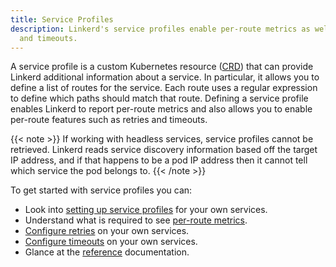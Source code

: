 ```yaml
---
title: Service Profiles
description: Linkerd's service profiles enable per-route metrics as well as retries
  and timeouts.
---
```


A service profile is a custom Kubernetes resource ([CRD][crd]) that can provide
Linkerd additional information about a service. In particular, it allows you to
define a list of routes for the service. Each route uses a regular expression
to define which paths should match that route. Defining a service profile
enables Linkerd to report per-route metrics and also allows you to enable
per-route features such as retries and timeouts.

{{< note >}}
If working with headless services, service profiles cannot be retrieved. Linkerd
reads service discovery information based off the target IP address, and if that
happens to be a pod IP address then it cannot tell which service the pod belongs
to.
{{< /note >}}

To get started with service profiles you can:

- Look into [setting up service profiles](../tasks/setting-up-service-profiles/)
  for your own services.
- Understand what is required to see
  [per-route metrics](../tasks/getting-per-route-metrics/).
- [Configure retries](../tasks/configuring-retries/) on your own services.
- [Configure timeouts](../tasks/configuring-timeouts/) on your own services.
- Glance at the [reference](../reference/service-profiles/) documentation.

[crd]: https://kubernetes.io/docs/concepts/extend-kubernetes/api-extension/custom-resources/
